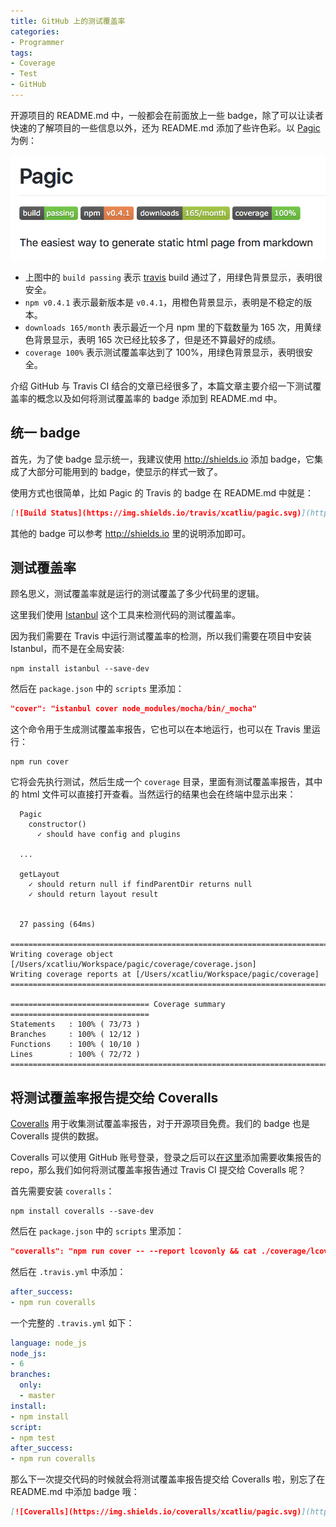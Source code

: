 ```yaml
---
title: GitHub 上的测试覆盖率
categories:
- Programmer
tags:
- Coverage
- Test
- GitHub
---
```


开源项目的 README.md 中，一般都会在前面放上一些 badge，除了可以让读者快速的了解项目的一些信息以外，还为 README.md 添加了些许色彩。以 [Pagic](https://github.com/xcatliu/pagic) 为例：

![pagic test coverage](/assets/test_coverage_for_github/pagic.png)

- 上图中的 `build passing` 表示 [travis](https://travis-ci.org/xcatliu/pagic) build 通过了，用绿色背景显示，表明很安全。
- `npm v0.4.1` 表示最新版本是 `v0.4.1`，用橙色背景显示，表明是不稳定的版本。
- `downloads 165/month` 表示最近一个月 npm 里的下载数量为 165 次，用黄绿色背景显示，表明 165 次已经比较多了，但是还不算最好的成绩。
- `coverage 100%` 表示测试覆盖率达到了 100%，用绿色背景显示，表明很安全。

介绍 GitHub 与 Travis CI 结合的文章已经很多了，本篇文章主要介绍一下测试覆盖率的概念以及如何将测试覆盖率的 badge 添加到 README.md 中。

<!-- more -->

## 统一 badge

首先，为了使 badge 显示统一，我建议使用 http://shields.io 添加 badge，它集成了大部分可能用到的 badge，使显示的样式一致了。

使用方式也很简单，比如 Pagic 的 Travis 的 badge 在 README.md 中就是：

```md
[![Build Status](https://img.shields.io/travis/xcatliu/pagic.svg)](https://travis-ci.org/xcatliu/pagic)
```

其他的 badge 可以参考 http://shields.io 里的说明添加即可。

## 测试覆盖率

顾名思义，测试覆盖率就是运行的测试覆盖了多少代码里的逻辑。

这里我们使用 [Istanbul](https://github.com/gotwarlost/istanbul) 这个工具来检测代码的测试覆盖率。

因为我们需要在 Travis 中运行测试覆盖率的检测，所以我们需要在项目中安装 Istanbul，而不是在全局安装:

```shell
npm install istanbul --save-dev
```

然后在 `package.json` 中的 `scripts` 里添加：

```json
"cover": "istanbul cover node_modules/mocha/bin/_mocha"
```

这个命令用于生成测试覆盖率报告，它也可以在本地运行，也可以在 Travis 里运行：

```shell
npm run cover
```

它将会先执行测试，然后生成一个 `coverage` 目录，里面有测试覆盖率报告，其中的 html 文件可以直接打开查看。当然运行的结果也会在终端中显示出来：

```shell
  Pagic
    constructor()
      ✓ should have config and plugins
  
  ...

  getLayout
    ✓ should return null if findParentDir returns null
    ✓ should return layout result


  27 passing (64ms)

=============================================================================
Writing coverage object [/Users/xcatliu/Workspace/pagic/coverage/coverage.json]
Writing coverage reports at [/Users/xcatliu/Workspace/pagic/coverage]
=============================================================================

=============================== Coverage summary ===============================
Statements   : 100% ( 73/73 )
Branches     : 100% ( 12/12 )
Functions    : 100% ( 10/10 )
Lines        : 100% ( 72/72 )
================================================================================
```

## 将测试覆盖率报告提交给 Coveralls

[Coveralls](https://coveralls.io/) 用于收集测试覆盖率报告，对于开源项目免费。我们的 badge 也是 Coveralls 提供的数据。

Coveralls 可以使用 GitHub 账号登录，登录之后可以[在这里](https://coveralls.io/repos/new)添加需要收集报告的 repo，那么我们如何将测试覆盖率报告通过 Travis CI 提交给 Coveralls 呢？

首先需要安装 `coveralls`：

```shell
npm install coveralls --save-dev
```

然后在 `package.json` 中的 `scripts` 里添加：

```json
"coveralls": "npm run cover -- --report lcovonly && cat ./coverage/lcov.info | coveralls"
```

然后在 `.travis.yml` 中添加：

```yml
after_success:
- npm run coveralls
```

一个完整的 `.travis.yml` 如下：

```yml
language: node_js
node_js:
- 6
branches:
  only:
  - master
install:
- npm install
script:
- npm test
after_success:
- npm run coveralls
```

那么下一次提交代码的时候就会将测试覆盖率报告提交给 Coveralls 啦，别忘了在 README.md 中添加 badge 哦：

```md
[![Coveralls](https://img.shields.io/coveralls/xcatliu/pagic.svg)](https://coveralls.io/github/xcatliu/pagic)
```
